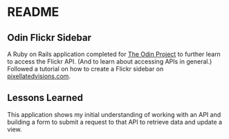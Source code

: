 # README

## Odin Flickr Sidebar

A Ruby on Rails application completed for [The Odin Project](http://theodinproject.com) to further learn to access the Flickr API. (And to learn about accessing APIs in general.) Followed a tutorial on how to create a Flickr sidebar on [pixellatedvisions.com](http://www.pixellatedvisions.com/2009/04/06/integrating-flickr-into-your-rails-website).

## Lessons Learned

This application shows my initial understanding of working with an API and building a form to submit a request to that API to retrieve data and update a view.